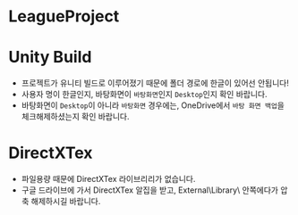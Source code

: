 # LeagueProject
# Unity Build
- 프로젝트가 유니티 빌드로 이루어졌기 때문에 폴더 경로에 한글이 있어선 안됩니다!
- 사용자 명이 한글인지, 바탕화면이 `바탕화면`인지 `Desktop`인지 확인 바랍니다.
- 바탕화면이 `Desktop`이 아니라 `바탕화면` 경우에는, OneDrive에서 `바탕 화면 백업`을 체크해제하셨는지 확인 바랍니다.

# DirectXTex
- 파일용량 때문에 DirectXTex 라이브리리가 없습니다.
- 구글 드라이브에 가서 DirectXTex 알집을 받고, External\\Library\\ 안쪽에다가 압축 해제하시길 바랍니다.